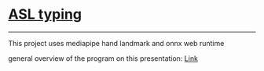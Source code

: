 # [ASL typing](https://www.asltyping.web.app)
---
This project uses mediapipe hand landmark and onnx web runtime

general overview of the program on this presentation: [Link](https://www.canva.com/design/DAGMin9vOJ0/n_DoFFMGinbxTZl6WOxO2g/edit?utm_content=DAGMin9vOJ0&utm_campaign=designshare&utm_medium=link2&utm_source=sharebutton)
